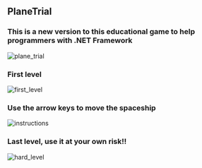 ## PlaneTrial
### This is a new version to this educational game to help programmers with .NET Framework

![plane_trial](https://user-images.githubusercontent.com/42481482/114291396-a9174a80-9a4c-11eb-9b1c-bd2409a3cacc.png)
### First level
![first_level](https://user-images.githubusercontent.com/42481482/119752536-0aa34500-be52-11eb-884a-f38b18d58223.png)
### Use the arrow keys to move the spaceship
![instructions](https://user-images.githubusercontent.com/42481482/119752753-666dce00-be52-11eb-8c39-4a608ddba079.png)
### Last level, use it at your own risk!!
![hard_level](https://user-images.githubusercontent.com/42481482/119752895-a3d25b80-be52-11eb-8c3d-70316a8c50c7.png)
